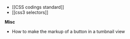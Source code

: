* [[CSS codings standard]]
* [[css3 selectors]]


**Misc**

* How to make the markup of a button in a tumbnail view